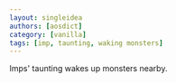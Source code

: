 ```yaml
---
layout: singleidea
authors: [aosdict]
category: [vanilla]
tags: [imp, taunting, waking monsters]
---
```

Imps' taunting wakes up monsters nearby.
